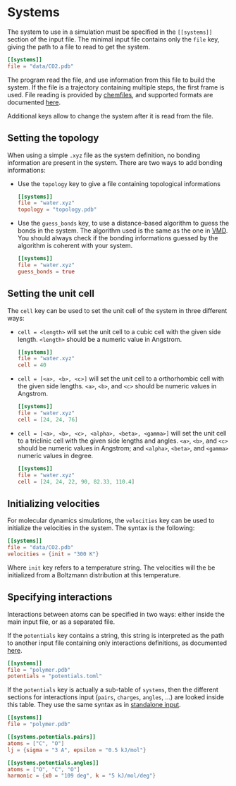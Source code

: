 # Systems

The system to use in a simulation must be specified in the `[[systems]]` section
of the input file. The minimal input file contains only the `file` key, giving
the path to a file to read to get the system.

```toml
[[systems]]
file = "data/CO2.pdb"
```

The program read the file, and use information from this file to build the
system. If the file is a trajectory containing multiple steps, the first frame
is used. File reading is provided by [chemfiles](http://chemfiles.github.io/),
and supported formats are documented [here][formats].

[formats]: http://chemfiles.readthedocs.io/en/latest/formats.html

Additional keys allow to change the system after it is read from the file.

## Setting the topology

When using a simple `.xyz` file as the system definition, no bonding information
are present in the system. There are two ways to add bonding informations:

- Use the `topology` key to give a file containing topological informations
  ```toml
  [[systems]]
  file = "water.xyz"
  topology = "topology.pdb"
  ```
- Use the `guess_bonds` key, to use a distance-based algorithm to guess the
  bonds in the system. The algorithm used is the same as the one in [VMD][VMD].
  You should always check if the bonding informations guessed by the algorithm
  is coherent with your system.
  ```toml
  [[systems]]
  file = "water.xyz"
  guess_bonds = true
  ```

[VMD]: http://www.ks.uiuc.edu/Research/vmd/

## Setting the unit cell

The `cell` key can be used to set the unit cell of the system in three different
ways:
- `cell = <length>` will set the unit cell to a cubic cell with the given side
  length. `<length>` should be a numeric value in Angstrom.
  ```toml
  [[systems]]
  file = "water.xyz"
  cell = 40
  ```
- `cell = [<a>, <b>, <c>]` will set the unit cell to a orthorhombic cell with   
  the given side lengths. `<a>`, `<b>`, and `<c>` should be numeric values in
  Angstrom.
  ```toml
  [[systems]]
  file = "water.xyz"
  cell = [24, 24, 76]
  ```
- `cell = [<a>, <b>, <c>, <alpha>, <beta>, <gamma>]` will set the unit cell to a
  triclinic cell with the given side lengths and angles. `<a>`, `<b>`, and `<c>`
  should be numeric values in Angstrom; and `<alpha>`, `<beta>`, and `<gamma>`
  numeric values in degree.
  ```toml
  [[systems]]
  file = "water.xyz"
  cell = [24, 24, 22, 90, 82.33, 110.4]
  ```

## Initializing velocities

For molecular dynamics simulations, the `velocities` key can be used to
initialize the velocities in the system. The syntax is the following:

```toml
[[systems]]
file = "data/CO2.pdb"
velocities = {init = "300 K"}
```

Where `init` key refers to a temperature string. The velocities will the be
initialized from a Boltzmann distribution at this temperature.

## Specifying interactions

Interactions between atoms can be specified in two ways: either inside the main
input file, or as a separated file.

If the `potentials` key contains a string, this string is interpreted as the
path to another input file containing only interactions definitions, as
documented [here][interactions].

```toml
[[systems]]
file = "polymer.pdb"
potentials = "potentials.toml"
```

If the `potentials` key is actually a sub-table of `systems`, then the different
sections for interactions input (`pairs`, `charges`, `angles`, ...) are looked
inside this table. They use the same syntax as in [standalone
input][interactions].

```toml
[[systems]]
file = "polymer.pdb"

[[systems.potentials.pairs]]
atoms = ["C", "O"]
lj = {sigma = "3 A", epsilon = "0.5 kJ/mol"}

[[systems.potentials.angles]]
atoms = ["O", "C", "O"]
harmonic = {x0 = "109 deg", k = "5 kJ/mol/deg"}
```

[interactions]: input/interactions.html
